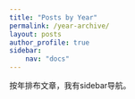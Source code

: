 ```yaml
---
title: "Posts by Year"
permalink: /year-archive/
layout: posts
author_profile: true
sidebar:
    nav: "docs"
---
```


按年排布文章，我有sidebar导航。